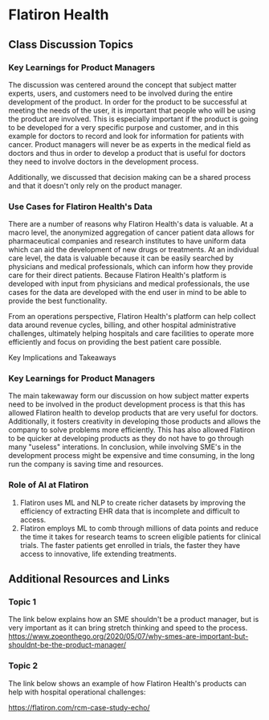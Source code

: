 # Flatiron Health

## Class Discussion Topics

### Key Learnings for Product Managers
The discussion was centered around the concept that subject matter experts, users, and customers need to be involved during the entire development of the product. In order for the product to be successful at meeting the needs of the user, it is important that people who will be using the product are involved. This is especially important if the product is going to be developed for a very specific purpose and customer, and in this example for doctors to record and look for information for patients with cancer. Product managers will never be as experts in the medical field as doctors and thus in order to develop a product that is useful for doctors they need to involve doctors in the development process.

Additionally, we discussed that decision making can be a shared process and that it doesn't only rely on the product manager. 

### Use Cases for Flatiron Health's Data 

There are a number of reasons why Flatiron Health's data is valuable. At a macro level, the anonymized aggregation of cancer patient data allows for pharmaceutical companies and research institutes to have uniform data which can aid the development of new drugs or treatments. At an individual care level, the data is valuable because it can be easily searched by physicians and medical professionals, which can inform how they provide care for their direct patients. Because Flatiron Health's platform is developed with input from physicians and medical professionals, the use cases for the data are developed with the end user in mind to be able to provide the best functionality.

From an operations perspective, Flatiron Health's platform can help collect data around revenue cycles, billing, and other hospital administrative challenges, ultimately helping hospitals and care facilities to operate more efficiently and focus on providing the best patient care possible.


Key Implications and Takeaways

### Key Learnings for Product Managers
The main takewaway form our discussion on how subject matter experts need to be involved in the product development process is that this has allowed Flatiron health to develop products that are very useful for doctors. Additionally, it fosters creativity in developing those products and allows the company to solve problems more efficiently. This has also allowed Flatiron to be quicker at developing products as they do not have to go through many "useless" interations. In conclusion, while involving SME's in the development process might be expensive and time consuming, in the long run the company is saving time and resources.
### Role of AI at Flatiron

1. Flatiron uses ML and NLP to create richer datasets by improving the efficiency of extracting EHR data that is incomplete and difficult to access.
2. Flatiron employs ML to comb through millions of data points and reduce the time it takes for research teams to screen eligible patients for clinical trials. The faster patients get enrolled in trials, the faster they have access to innovative, life extending treatments.



## Additional Resources and Links

### Topic 1
The link below explains how an SME shouldn't be a product manager, but is very important as it can bring stretch thinking and speed to the process. 
https://www.zoeonthego.org/2020/05/07/why-smes-are-important-but-shouldnt-be-the-product-manager/
### Topic 2
The link below shows an example of how Flatiron Health's products can help with hospital operational challenges: 

https://flatiron.com/rcm-case-study-echo/

